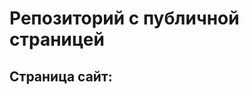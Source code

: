 # Репозиторий с публичной страницей 
## Страница сайт:
<!-- Здесь будет ссылка на публичную страницу -->